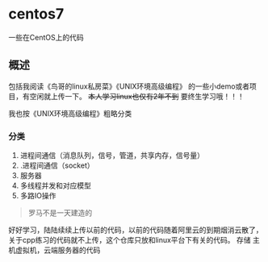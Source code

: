 # centos7
一些在CentOS上的代码
## 概述
包括我阅读《鸟哥的linux私房菜》《UNIX环境高级编程》
的一些小demo或者项目，有空闲就上传一下。
~~本人学习linux也仅有2年不到~~
要终生学习哦！！！

我也按《UNIX环境高级编程》粗略分类
### 分类
1. 进程间通信（消息队列，信号，管道，共享内存，信号量）
2. .进程间通信（socket）
3. 服务器
2. 多线程并发和对应模型
3. 多路IO操作


>罗马不是一天建造的

好好学习，陆陆续续上传以前的代码，以前的代码随着阿里云的到期烟消云散了，关于cpp练习的代码就不上传，这个仓库只放和linux平台下有关的代码。
        存储 主机虚拟机，云端服务器的代码

